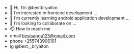 - 👋 Hi, I’m @bestbryaiton
- 👀 I’m interested in frontend development ...
- 🌱 I’m currently learning android application  development  ...
- 💞️ I’m looking to collaborate on ...
- 📫 How to reach me 
- email bestsanga123@gmail.com
- phone +255743906101
- ig @best__bryaiton

<!---
bestbryaiton/bestbryaiton is a ✨ special ✨ repository because its `README.md` (this file) appears on your GitHub profile.
You can click the Preview link to take a look at your changes.
--->
